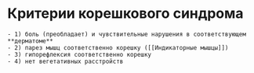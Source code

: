 # Критерии корешкового синдрома
	- 1) боль (преобладает) и чувствительные нарушения в соответствующем **дерматоме**
	- 2) парез мышц соответственно корешку ([[Индикаторные мышцы]])
	- 3) гипорефлексия соответственно корешку
	- 4) нет вегетативных расстройств